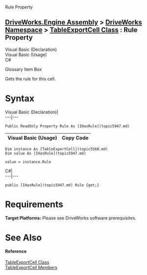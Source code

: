 Rule Property   
  
[DriveWorks.Engine Assembly](topic2156.md) > [DriveWorks Namespace](topic2159.md) > [TableExportCell Class](topic5560.md) : Rule Property  
---  
  
Visual Basic (Declaration)    
Visual Basic (Usage)    
C# 

Glossary Item Box

Gets the rule for this cell. 

# Syntax

Visual Basic (Declaration)|   
---|---  
      
    
    Public ReadOnly Property Rule As [IHasRule](topic5947.md)  
  
Visual Basic (Usage)| Copy Code  
---|---  
      
    
    Dim instance As [TableExportCell](topic5560.md)
    Dim value As [IHasRule](topic5947.md)
     
    value = instance.Rule  
  
C#|   
---|---  
      
    
    public [IHasRule](topic5947.md) Rule {get;}  
  
# Requirements

**Target Platforms:** Please see DriveWorks software prerequisites.

# See Also

#### Reference

[TableExportCell Class](topic5560.md)   
[TableExportCell Members](topic5561.md)



